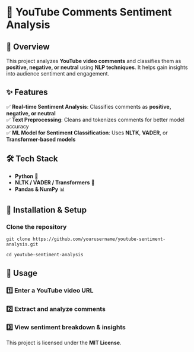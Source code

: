 # 🎯 YouTube Comments Sentiment Analysis  

## 🚀 Overview  
This project analyzes **YouTube video comments** and classifies them as **positive, negative, or neutral** using **NLP techniques**. It helps gain insights into audience sentiment and engagement.  

## ✨ Features  
✅ **Real-time Sentiment Analysis**: Classifies comments as **positive, negative, or neutral**  
✅ **Text Preprocessing**: Cleans and tokenizes comments for better model accuracy  
✅ **ML Model for Sentiment Classification**: Uses **NLTK**, **VADER**, or **Transformer-based models**  


## 🛠️ Tech Stack  
- **Python** 🐍  
- **NLTK / VADER / Transformers** 🧠  
- **Pandas & NumPy** 📊  


## 🔧 Installation & Setup  

### Clone the repository  
```git clone https://github.com/yourusername/youtube-sentiment-analysis.git```

```cd youtube-sentiment-analysis```

## 🚀 Usage

### 1️⃣ Enter a YouTube video URL
### 2️⃣ Extract and analyze comments
### 3️⃣ View sentiment breakdown & insights


This project is licensed under the **MIT License**.



